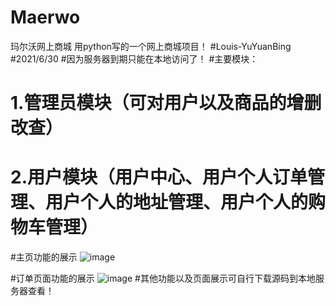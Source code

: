 # Maerwo
玛尔沃网上商城
用python写的一个网上商城项目！
#Louis-YuYuanBing
#2021/6/30
#因为服务器到期只能在本地访问了！
#主要模块：
#    1.管理员模块（可对用户以及商品的增删改查）
#    2.用户模块（用户中心、用户个人订单管理、用户个人的地址管理、用户个人的购物车管理）

#主页功能的展示
![image](https://user-images.githubusercontent.com/109013290/190672754-3e92f8eb-ddc3-46ba-9d87-11e9fc7af651.png)

#订单页面功能的展示
![image](https://user-images.githubusercontent.com/109013290/190673312-4e1aa2fd-45e9-4373-8885-da5b1ebe9c55.png)
#其他功能以及页面展示可自行下载源码到本地服务器查看！
